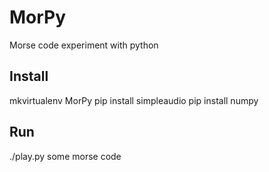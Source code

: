 # MorPy

Morse code experiment with python

## Install

mkvirtualenv MorPy
pip install simpleaudio
pip install numpy

## Run

./play.py some morse code
